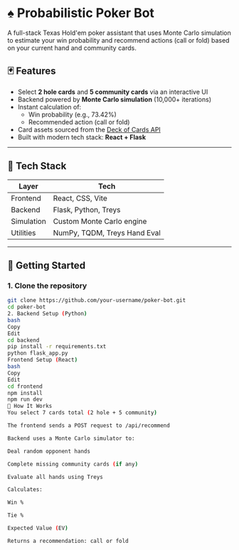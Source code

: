 # ♠️ Probabilistic Poker Bot

A full-stack Texas Hold'em poker assistant that uses Monte Carlo simulation to estimate your win probability and recommend actions (call or fold) based on your current hand and community cards.

## 🃏 Features

- Select **2 hole cards** and **5 community cards** via an interactive UI
- Backend powered by **Monte Carlo simulation** (10,000+ iterations)
- Instant calculation of:
  - Win probability (e.g., 73.42%)
  - Recommended action (call or fold)
- Card assets sourced from the [Deck of Cards API](https://deckofcardsapi.com/)
- Built with modern tech stack: **React + Flask**

---

## 🔧 Tech Stack

| Layer        | Tech                         |
|--------------|------------------------------|
| Frontend     | React, CSS, Vite             |
| Backend      | Flask, Python, Treys         |
| Simulation   | Custom Monte Carlo engine    |
| Utilities    | NumPy, TQDM, Treys Hand Eval |

---

## 🚀 Getting Started

### 1. Clone the repository
```bash
git clone https://github.com/your-username/poker-bot.git
cd poker-bot
2. Backend Setup (Python)
bash
Copy
Edit
cd backend
pip install -r requirements.txt
python flask_app.py
Frontend Setup (React)
bash
Copy
Edit
cd frontend
npm install
npm run dev
🧠 How It Works
You select 7 cards total (2 hole + 5 community)

The frontend sends a POST request to /api/recommend

Backend uses a Monte Carlo simulator to:

Deal random opponent hands

Complete missing community cards (if any)

Evaluate all hands using Treys

Calculates:

Win %

Tie %

Expected Value (EV)

Returns a recommendation: call or fold

